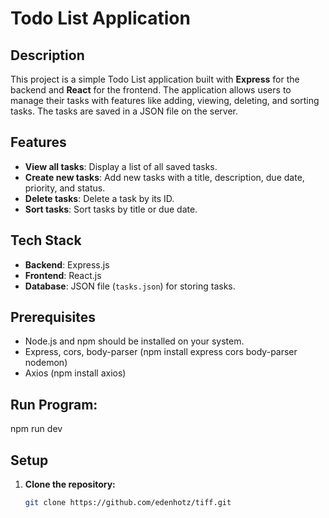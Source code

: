 # Todo List Application

## Description

This project is a simple Todo List application built with **Express** for the backend and **React** for the frontend. The application allows users to manage their tasks with features like adding, viewing, deleting, and sorting tasks. The tasks are saved in a JSON file on the server.

## Features

- **View all tasks**: Display a list of all saved tasks.
- **Create new tasks**: Add new tasks with a title, description, due date, priority, and status.
- **Delete tasks**: Delete a task by its ID.
- **Sort tasks**: Sort tasks by title or due date.

## Tech Stack

- **Backend**: Express.js
- **Frontend**: React.js
- **Database**: JSON file (`tasks.json`) for storing tasks.

## Prerequisites

- Node.js and npm should be installed on your system.
- Express, cors, body-parser
(npm install express cors body-parser nodemon)
- Axios (npm install axios)

## Run Program:
npm run dev

## Setup

1. **Clone the repository:**

   ```bash
   git clone https://github.com/edenhotz/tiff.git
